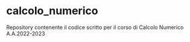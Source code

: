 # calcolo_numerico
Repository contenente il codice scritto per il corso di Calcolo Numerico A.A.2022-2023
